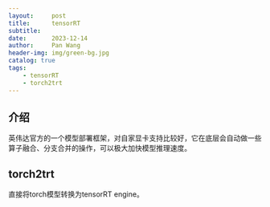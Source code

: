 ```yaml
---
layout:     post
title:      tensorRT
subtitle:   
date:       2023-12-14
author:     Pan Wang
header-img: img/green-bg.jpg
catalog: true
tags:
    - tensorRT
    - torch2trt
---
```


## 介绍

英伟达官方的一个模型部署框架，对自家显卡支持比较好，它在底层会自动做一些算子融合、分支合并的操作，可以极大加快模型推理速度。

## torch2trt

直接将torch模型转换为tensorRT engine。
